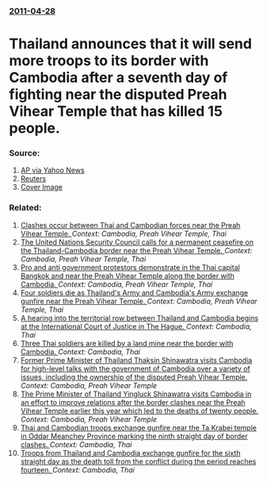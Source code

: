 ### [2011-04-28](/news/2011/04/28/index.md)

# Thailand announces that it will send more troops to its border with Cambodia after a seventh day of fighting near the disputed Preah Vihear Temple that has killed 15 people. 




### Source:

1. [AP via Yahoo News](http://news.yahoo.com/s/ap/20110428/ap_on_re_as/as_thailand_cambodia_clash;_ylt=An000KYnaqUNEL_yTkGVHxIBxg8F;_ylu=X3oDMTMxMjlsZm5sBGFzc2V0A2FwLzIwMTEwNDI4L2FzX3RoYWlsYW5kX2NhbWJvZGlhX2NsYXNoBHBvcwMxNARzZWMDeW5fcGFnaW5hdGVfc3VtbWFyeV9saXN0BHNsawN0aGFpY2FtYm9kaWE-/)
2. [Reuters](http://www.reuters.com/article/2011/04/28/us-thailand-cambodia-clash-idUSTRE73R0RO20110428?feedType=RSS&feedName=worldNews)
2. [Cover Image](https://s2.reutersmedia.net/resources/r/?m=02&d=20110428&t=2&i=398928371&w=&fh=545px&fw=&ll=&pl=&sq=&r=2011-04-28T054535Z_01_BTRE73R0G0300_RTROPTP_0_THAILAND-CAMBODIA-CLASH)

### Related:

1. [Clashes occur between Thai and Cambodian forces near the Preah Vihear Temple. ](/news/2011/02/7/clashes-occur-between-thai-and-cambodian-forces-near-the-preah-vihear-temple.md) _Context: Cambodia, Preah Vihear Temple, Thai_
2. [The United Nations Security Council calls for a permanent ceasefire on the Thailand-Cambodia border near the Preah Vihear Temple. ](/news/2011/02/14/the-united-nations-security-council-calls-for-a-permanent-ceasefire-on-the-thailand-cambodia-border-near-the-preah-vihear-temple.md) _Context: Cambodia, Preah Vihear Temple, Thai_
3. [ Pro and anti government protestors demonstrate in the Thai capital Bangkok and near the Preah Vihear Temple along the border with Cambodia. ](/news/2009/09/19/pro-and-anti-government-protestors-demonstrate-in-the-thai-capital-bangkok-and-near-the-preah-vihear-temple-along-the-border-with-cambodia.md) _Context: Cambodia, Preah Vihear Temple, Thai_
4. [ Four soldiers die as Thailand's Army and Cambodia's Army exchange gunfire near the Preah Vihear Temple. ](/news/2009/04/3/four-soldiers-die-as-thailand-s-army-and-cambodia-s-army-exchange-gunfire-near-the-preah-vihear-temple.md) _Context: Cambodia, Preah Vihear Temple, Thai_
5. [A hearing into the territorial row between Thailand and Cambodia begins at the International Court of Justice in The Hague. ](/news/2013/04/15/a-hearing-into-the-territorial-row-between-thailand-and-cambodia-begins-at-the-international-court-of-justice-in-the-hague.md) _Context: Cambodia, Thai_
6. [Three Thai soldiers are killed by a land mine near the border with Cambodia. ](/news/2011/12/13/three-thai-soldiers-are-killed-by-a-land-mine-near-the-border-with-cambodia.md) _Context: Cambodia, Thai_
7. [Former Prime Minister of Thailand Thaksin Shinawatra visits Cambodia for high-level talks with the government of Cambodia over a variety of issues, including the ownership of the disputed Preah Vihear Temple. ](/news/2011/09/17/former-prime-minister-of-thailand-thaksin-shinawatra-visits-cambodia-for-high-level-talks-with-the-government-of-cambodia-over-a-variety-of.md) _Context: Cambodia, Preah Vihear Temple_
8. [The Prime Minister of Thailand Yingluck Shinawatra visits Cambodia in an effort to improve relations after the border clashes near the Preah Vihear Temple earlier this year which led to the deaths of twenty people. ](/news/2011/09/15/the-prime-minister-of-thailand-yingluck-shinawatra-visits-cambodia-in-an-effort-to-improve-relations-after-the-border-clashes-near-the-preah.md) _Context: Cambodia, Preah Vihear Temple_
9. [Thai and Cambodian troops exchange gunfire near the Ta Krabei temple in Oddar Meanchey Province marking the ninth straight day of border clashes. ](/news/2011/04/30/thai-and-cambodian-troops-exchange-gunfire-near-the-ta-krabei-temple-in-oddar-meanchey-province-marking-the-ninth-straight-day-of-border-cla.md) _Context: Cambodia, Thai_
10. [Troops from Thailand and Cambodia exchange gunfire for the sixth straight day as the death toll from the conflict during the period reaches fourteen. ](/news/2011/04/27/troops-from-thailand-and-cambodia-exchange-gunfire-for-the-sixth-straight-day-as-the-death-toll-from-the-conflict-during-the-period-reaches.md) _Context: Cambodia, Thai_
